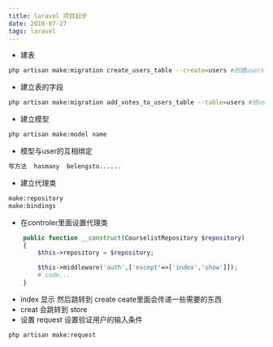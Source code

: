 ```yaml
---
title: laravel 项目起步
date: 2016-07-27
tags: laravel
---
```


* 建表
``` bash
php artisan make:migration create_users_table --create=users #创建users表
```
* 建立表的字段
``` bash
php artisan make:migration add_votes_to_users_table --table=users #给users表增加votes字段
```
* 建立模型
``` bash
php artisan make:model name
```
* 模型与user的互相绑定
``` bash
写方法  hasmany  belengsto......
```
* 建立代理类
``` bash
make:repository
make:bindings
```
* 在controler里面设置代理类
``` php
    public function __construct(CourselistRepository $repository)
    {
        $this->repository = $repository;

        $this->middleware('auth',['except'=>['index','show']]);
        # code...
    }
```
* index  显示  然后跳转到 create   ceate里面会传递一些需要的东西
* creat 会跳转到 store
* 设置 request 设置验证用户的输入条件
``` bash
php artisan make:request
```